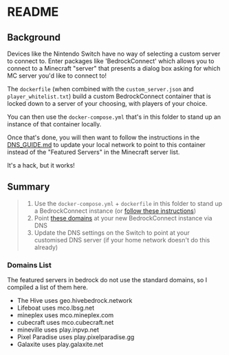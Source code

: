 # README

## Background

Devices like the Nintendo Switch have no way of selecting a custom server to connect to.
Enter packages like 'BedrockConnect' which allows you to connect to a Minecraft "server" that presents a dialog box asking for which MC server you'd like to connect to!

The `dockerfile` (when combined with the `custom_server.json` and `player_whitelist.txt`) build a custom BedrockConnect container that is locked down to a server of your choosing, with players of your choice.

You can then use the `docker-compose.yml` that's in this folder to stand up an instance of that container locally.

Once that's done, you will then want to follow the instructions in the [DNS_GUIDE.md](DNS_GUIDE.md) to update your local network to point to this container instead of the "Featured Servers" in the Minecraft server list.

It's a hack, but it works!

## Summary

> 1. Use the `docker-compose.yml` + `dockerfile` in this folder to stand up a BedrockConnect instance (or [follow these instructions](https://github.com/Pugmatt/BedrockConnect))
> 2. Point [these domains](#domains-list) at your new BedrockConnect instance via DNS
> 3. Update the DNS settings on the Switch to point at your customised DNS server (if your home network doesn't do this already)

### Domains List

The featured servers in bedrock do not use the standard domains, so I compiled a list of them here.

- The Hive uses geo.hivebedrock.network
- Lifeboat uses mco.lbsg.net
- mineplex uses mco.mineplex.com
- cubecraft uses mco.cubecraft.net
- mineville uses play.inpvp.net
- Pixel Paradise uses play.pixelparadise.gg
- Galaxite uses play.galaxite.net
